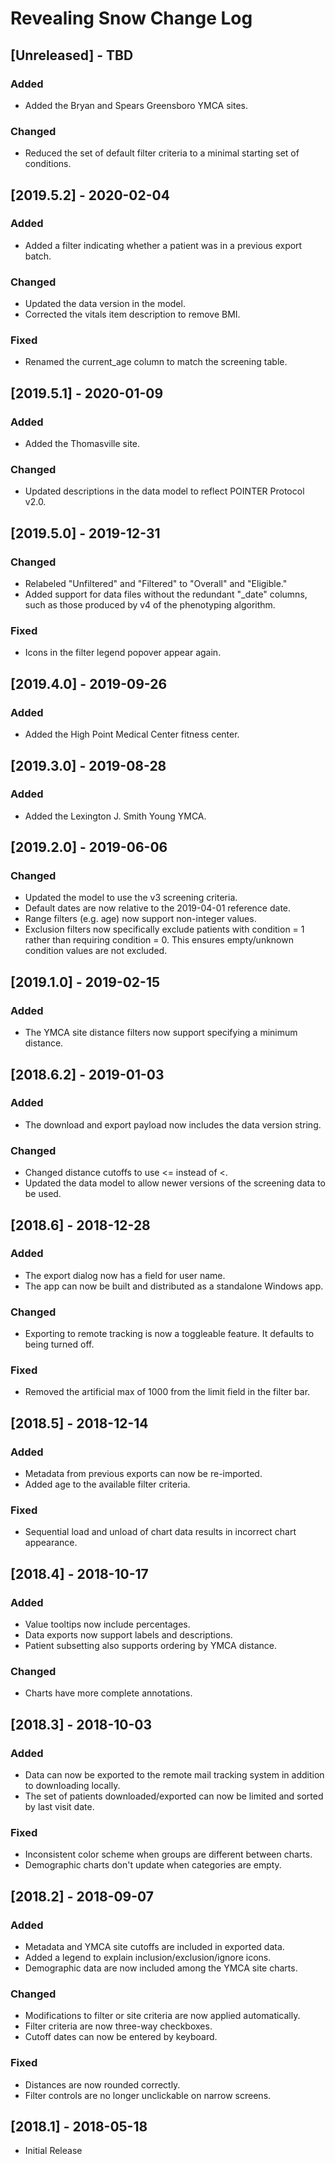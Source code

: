 # Revealing Snow Change Log

## [Unreleased] - TBD

### Added

* Added the Bryan and Spears Greensboro YMCA sites.

### Changed

* Reduced the set of default filter criteria to a minimal starting set of conditions.
  


## [2019.5.2] - 2020-02-04

### Added

* Added a filter indicating whether a patient was in a previous export batch.

### Changed

* Updated the data version in the model.
* Corrected the vitals item description to remove BMI.

### Fixed

* Renamed the current_age column to match the screening table.


## [2019.5.1] - 2020-01-09

### Added

* Added the Thomasville site.

### Changed

* Updated descriptions in the data model to reflect POINTER Protocol v2.0.

## [2019.5.0] - 2019-12-31

### Changed

* Relabeled "Unfiltered" and "Filtered" to "Overall" and "Eligible."
* Added support for data files without the redundant "_date" columns, such
  as those produced by v4 of the phenotyping algorithm.

### Fixed

* Icons in the filter legend popover appear again.

## [2019.4.0] - 2019-09-26

### Added

* Added the High Point Medical Center fitness center.

## [2019.3.0] - 2019-08-28

### Added

* Added the Lexington J. Smith Young YMCA.

## [2019.2.0] - 2019-06-06

### Changed

* Updated the model to use the v3 screening criteria.
* Default dates are now relative to the 2019-04-01 reference date.
* Range filters (e.g. age) now support non-integer values.
* Exclusion filters now specifically exclude patients with condition = 1
  rather than requiring condition = 0. This ensures empty/unknown condition
  values are not excluded.

## [2019.1.0] - 2019-02-15

### Added

* The YMCA site distance filters now support specifying a minimum distance.

## [2018.6.2] - 2019-01-03

### Added

* The download and export payload now includes the data version string.

### Changed

* Changed distance cutoffs to use <= instead of <.
* Updated the data model to allow newer versions of the screening data to be used.

## [2018.6] - 2018-12-28

### Added

* The export dialog now has a field for user name.
* The app can now be built and distributed as a standalone Windows app.

### Changed

* Exporting to remote tracking is now a toggleable feature. It defaults to being turned off.

### Fixed

* Removed the artificial max of 1000 from the limit field in the filter bar.


## [2018.5] - 2018-12-14

### Added

* Metadata from previous exports can now be re-imported.
* Added age to the available filter criteria.

### Fixed

* Sequential load and unload of chart data results in incorrect chart appearance.


## [2018.4] - 2018-10-17

### Added

* Value tooltips now include percentages.
* Data exports now support labels and descriptions.
* Patient subsetting also supports ordering by YMCA distance.

### Changed

* Charts have more complete annotations.


## [2018.3] - 2018-10-03

### Added

* Data can now be exported to the remote mail tracking system in addition to downloading locally.
* The set of patients downloaded/exported can now be limited and sorted by last visit date.

### Fixed

* Inconsistent color scheme when groups are different between charts.
* Demographic charts don't update when categories are empty.


## [2018.2] - 2018-09-07

### Added

* Metadata and YMCA site cutoffs are included in exported data.
* Added a legend to explain inclusion/exclusion/ignore icons.
* Demographic data are now included among the YMCA site charts.

### Changed

* Modifications to filter or site criteria are now applied automatically.
* Filter criteria are now three-way checkboxes.
* Cutoff dates can now be entered by keyboard.

### Fixed

* Distances are now rounded correctly.
* Filter controls are no longer unclickable on narrow screens.


## [2018.1] - 2018-05-18

* Initial Release
